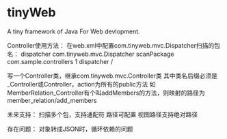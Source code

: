 tinyWeb
=======

A tiny framework of Java For Web devlopment.

Controller使用方法：
在web.xml中配置com.tinyweb.mvc.Dispatcher扫描的包名：
<servlet>
	<servlet-name>dispatcher</servlet-name>
	<servlet-class>com.tinyweb.mvc.Dispatcher</servlet-class>
	<init-param>
		<param-name>scanPackage</param-name>
		<param-value>com.sample.controllers</param-value>
	</init-param>
	<load-on-startup>1</load-on-startup>
</servlet>
<servlet-mapping>
	<servlet-name>dispatcher</servlet-name>
	<url-pattern>/</url-pattern>
</servlet-mapping>

写一个Controller类，继承com.tinyweb.mvc.Controller类
其中类名后缀必须是_Controller或Controller，action为所有的public方法
如MemberRelation_Controller有个叫addMembers的方法，则映射的路径为member_relation/add_members


未来支持：
扫描多个包，支持通配符
路径可配置
视图路径支持绝对路径


存在问题：
对象转成JSON时，循环依赖的问题

